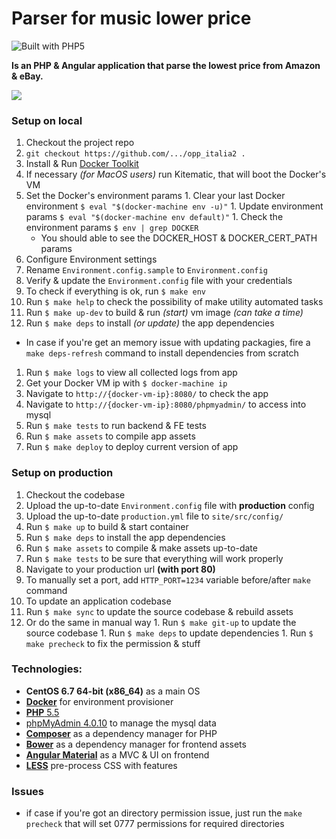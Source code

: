 **Parser** for music lower price
=============================
![Built with PHP5](http://pxd.me/dompdf/www/images/php5-power-micro.png)

**Is an PHP & Angular application that parse the lowest price from Amazon & eBay.**

![](http://new.tinygrab.com/7020c0e8b0bf2216f7359f565135bb98523c7aafbb.png)

### Setup on local
1. Checkout the project repo
  1. ```git checkout https://github.com/.../opp_italia2 .```
1. Install & Run [Docker Toolkit](https://www.docker.com/products/docker-toolbox)
  1. If necessary *(for MacOS users)* run Kitematic, that will boot the Docker's VM
  1. Set the Docker's environment params
    1. Clear your last Docker environment ```$ eval "$(docker-machine env -u)"```
    1. Update environment params ```$ eval "$(docker-machine env default)"```
    1. Check the environment params ```$ env | grep DOCKER```
      - You should able to see the DOCKER_HOST & DOCKER_CERT_PATH params
1. Configure Environment settings
  1. Rename ```Environment.config.sample``` to ```Environment.config```
  1. Verify & update the ```Environment.config``` file with your credentials
  1. To check if everything is ok, run ```$ make env```
1. Run ```$ make help``` to check the possibility of make utility automated tasks
1. Run ```$ make up-dev``` to build & run *(start)* vm image *(can take a time)*
1. Run ```$ make deps``` to install *(or update)* the app dependencies
  - In case if you're get an memory issue with updating packagies, fire a ```make deps-refresh``` command to install dependencies from scratch
1. Run ```$ make logs``` to view all collected logs from app
1. Get your Docker VM ip with ```$ docker-machine ip```
1. Navigate to ```http://{docker-vm-ip}:8080/``` to check the app
1. Navigate to ```http://{docker-vm-ip}:8080/phpmyadmin/``` to access into mysql
1. Run ```$ make tests``` to run backend & FE tests
1. Run ```$ make assets``` to compile app assets
1. Run ```$ make deploy``` to deploy current version of app

### Setup on production
1. Checkout the codebase
1. Upload the up-to-date ```Environment.config``` file with **production** config
1. Upload the up-to-date ```production.yml``` file to ```site/src/config/```
1. Run ```$ make up``` to build & start container
1. Run ```$ make deps``` to install the app dependencies
1. Run ```$ make assets``` to compile & make assets up-to-date
1. Run ```$ make tests``` to be sure that everything will work properly
1. Navigate to your production url **(with port 80)**
  1. To manually set a port, add ```HTTP_PORT=1234``` variable before/after ```make``` command
1. To update an application codebase
  1. Run ```$ make sync``` to update the source codebase & rebuild assets
  1. Or do the same in manual way
    1. Run ```$ make git-up``` to update the source codebase
    1. Run ```$ make deps``` to update dependencies
    1. Run ```$ make precheck``` to fix the permission & stuff

### Technologies:
- **CentOS 6.7 64-bit (x86_64)** as a main OS
- [**Docker**](https://www.docker.com/products/docker-toolbox) for environment provisioner
- [**PHP** 5.5](http://php.net/manual/en/migration55.new-features.php)
- [phpMyAdmin 4.0.10](https://www.phpmyadmin.net/) to manage the mysql data
- [**Composer**](https://getcomposer.org/) as a dependency manager for PHP
- [**Bower**](http://bower.io/) as a dependency manager for frontend assets
- [**Angular Material**](https://material.angularjs.org/) as a MVC & UI on frontend
- [**LESS**](http://lesscss.org/) pre-process CSS with features

### Issues
- if case if you're got an directory permission issue, just run the ```make precheck``` that will set 0777 permissions for required directories
